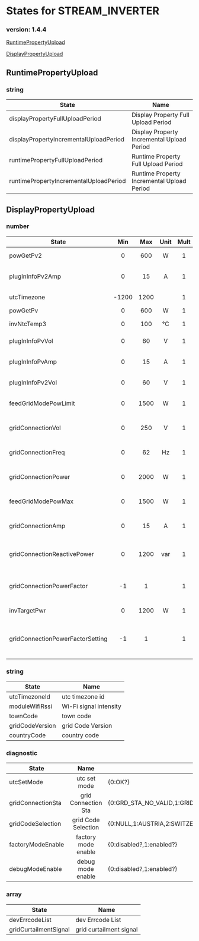 # States for  STREAM_INVERTER
### version: 1.4.4

[RuntimePropertyUpload](#RuntimePropertyUpload)

[DisplayPropertyUpload](#DisplayPropertyUpload)



## RuntimePropertyUpload

### string

| State  |  Name |
|----------|------|
|displayPropertyFullUploadPeriod| Display Property Full Upload Period |
|displayPropertyIncrementalUploadPeriod| Display Property Incremental Upload Period |
|runtimePropertyFullUploadPeriod| Runtime Property Full Upload Period |
|runtimePropertyIncrementalUploadPeriod| Runtime Property Incremental Upload Period |

## DisplayPropertyUpload

### number
| State  |      Min     |      Max     |  Unit |  Mult |  Name |
|----------|:-------------:|:-------------:|:------:|:-----:|-----|
|powGetPv2|0 | 600 | W | 1 |  pow get pv2 |
|plugInInfoPv2Amp|0 | 15 | A | 1 |  plug in info pv2 current |
|utcTimezone|-1200 | 1200 |  | 1 |  utc timezone |
|powGetPv|0 | 600 | W | 1 |  pow get pv |
|invNtcTemp3|0 | 100 | °C | 1 |  inv Ntc Temp 3 |
|plugInInfoPvVol|0 | 60 | V | 1 |  plug in info pv1 vol |
|plugInInfoPvAmp|0 | 15 | A | 1 |  plug in info pv1 current |
|plugInInfoPv2Vol|0 | 60 | V | 1 |  plug in info pv2 vol |
|feedGridModePowLimit|0 | 1500 | W | 1 |  feed Grid Mode Pow Limit |
|gridConnectionVol|0 | 250 | V | 1 |  grid Connection Vol |
|gridConnectionFreq|0 | 62 | Hz | 1 |  grid connection freq |
|gridConnectionPower|0 | 2000 | W | 1 |  Grid Connection Power |
|feedGridModePowMax|0 | 1500 | W | 1 |  feed Grid Mode Pow Max |
|gridConnectionAmp|0 | 15 | A | 1 |  grid connection amp |
|gridConnectionReactivePower|0 | 1200 | var | 1 |  Grid Connection Reactive Power |
|gridConnectionPowerFactor|-1 | 1 |  | 1 |  grid connection power factor |
|invTargetPwr|0 | 1200 | W | 1 |  inv target pwr |
|gridConnectionPowerFactorSetting|-1 | 1 |  | 1 |  grid connection power factor setting |


### string

| State  |  Name |
|----------|------|
|utcTimezoneId| utc timezone id |
|moduleWifiRssi| Wi-Fi signal intensity |
|townCode| town code |
|gridCodeVersion| grid Code Version |
|countryCode| country code |

### diagnostic

| State  |     Name |  values |
|----------|:-------------:|------|
|utcSetMode| utc set mode | {0:OK?} |
|gridConnectionSta| grid Connection Sta | {0:GRD_STA_NO_VALID,1:GRID_IN,2:GRID_NOT_ONLINE,3:FEED_GRID} |
|gridCodeSelection| grid Code Selection | {0:NULL,1:AUSTRIA,2:SWITZER,3:POLAND,4:NETHERLANDS,5:VDE_4105,6:IEEE_1547,7:USER_DEFINED,8:NORWAY,9:CZECH_REPUBLIC,10:DENMARK,11:IRELAND,12:SWEDEN,13:LATVIA,14:GREECE_A,15:GREECE_B,16:PORTUGAL,17:ROMANIA,18:LITHUANIA,19:HUNGARY,20:ITALY,21:G98,22:G99,23:NTS_631,24:UNE_217001,25:UNE_217002,26:UTE_MAINLAND,27:UTE_50HZ_ISLAND,28:UTE_60HZ_ISLAND,29:BELGIUM,30:UKRAINE,31:SLOVENIA,32:BULGARIA,33:EU_GENERAL,1001:NORTH_AMERICA} |
|factoryModeEnable| factory mode enable | {0:disabled?,1:enabled?} |
|debugModeEnable| debug mode enable | {0:disabled?,1:enabled?} |

### array

| State  |  Name |
|----------|------|
|devErrcodeList| dev Errcode List |
|gridCurtailmentSignal| grid curtailment signal |

